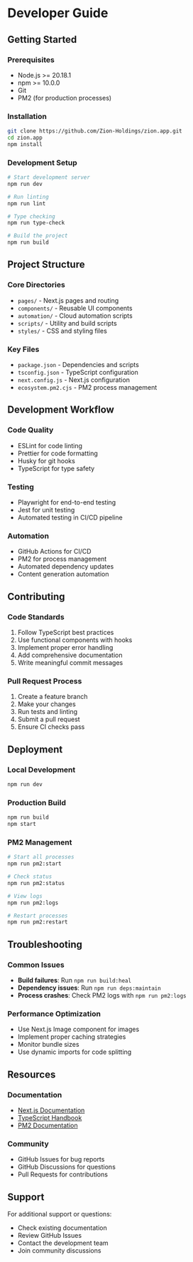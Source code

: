 # Developer Guide

## Getting Started

### Prerequisites
- Node.js >= 20.18.1
- npm >= 10.0.0
- Git
- PM2 (for production processes)

### Installation
```bash
git clone https://github.com/Zion-Holdings/zion.app.git
cd zion.app
npm install
```

### Development Setup
```bash
# Start development server
npm run dev

# Run linting
npm run lint

# Type checking
npm run type-check

# Build the project
npm run build
```

## Project Structure

### Core Directories
- `pages/` - Next.js pages and routing
- `components/` - Reusable UI components
- `automation/` - Cloud automation scripts
- `scripts/` - Utility and build scripts
- `styles/` - CSS and styling files

### Key Files
- `package.json` - Dependencies and scripts
- `tsconfig.json` - TypeScript configuration
- `next.config.js` - Next.js configuration
- `ecosystem.pm2.cjs` - PM2 process management

## Development Workflow

### Code Quality
- ESLint for code linting
- Prettier for code formatting
- Husky for git hooks
- TypeScript for type safety

### Testing
- Playwright for end-to-end testing
- Jest for unit testing
- Automated testing in CI/CD pipeline

### Automation
- GitHub Actions for CI/CD
- PM2 for process management
- Automated dependency updates
- Content generation automation

## Contributing

### Code Standards
1. Follow TypeScript best practices
2. Use functional components with hooks
3. Implement proper error handling
4. Add comprehensive documentation
5. Write meaningful commit messages

### Pull Request Process
1. Create a feature branch
2. Make your changes
3. Run tests and linting
4. Submit a pull request
5. Ensure CI checks pass

## Deployment

### Local Development
```bash
npm run dev
```

### Production Build
```bash
npm run build
npm start
```

### PM2 Management
```bash
# Start all processes
npm run pm2:start

# Check status
npm run pm2:status

# View logs
npm run pm2:logs

# Restart processes
npm run pm2:restart
```

## Troubleshooting

### Common Issues
- **Build failures**: Run `npm run build:heal`
- **Dependency issues**: Run `npm run deps:maintain`
- **Process crashes**: Check PM2 logs with `npm run pm2:logs`

### Performance Optimization
- Use Next.js Image component for images
- Implement proper caching strategies
- Monitor bundle sizes
- Use dynamic imports for code splitting

## Resources

### Documentation
- [Next.js Documentation](https://nextjs.org/docs)
- [TypeScript Handbook](https://www.typescriptlang.org/docs/)
- [PM2 Documentation](https://pm2.keymetrics.io/docs/)

### Community
- GitHub Issues for bug reports
- GitHub Discussions for questions
- Pull Requests for contributions

## Support

For additional support or questions:
- Check existing documentation
- Review GitHub Issues
- Contact the development team
- Join community discussions
